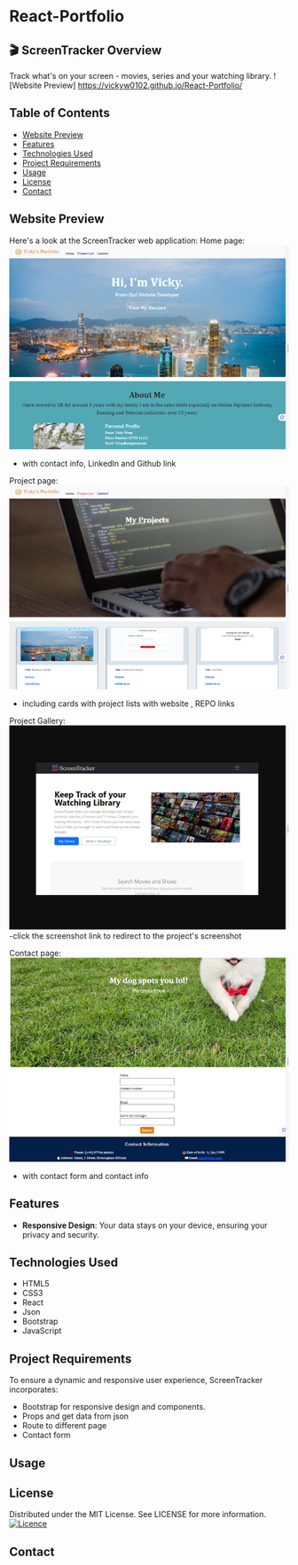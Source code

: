 # React-Portfolio
## :clapper: ScreenTracker Overview
Track what's on your screen - movies, series and your watching library.
![Website Preview] https://vickyw0102.github.io/React-Portfolio/ 
## Table of Contents
- [Website Preview](#website-preview)
- [Features](#features)
- [Technologies Used](#echnologies-used)
- [Project Requirements](#project-requirements)
- [Usage](#usage)
- [License](#license)
- [Contact](#contact)
## Website Preview

Here's a look at the ScreenTracker web application:
Home page:
![alt text](image.png)
- with contact info, LinkedIn and Github link

Project page:
![alt text](image-1.png)
- including cards with project lists with website , REPO links

Project Gallery:
![alt text](image-2.png)
-click the screenshot link to redirect to the project's screenshot

Contact page:
![alt text](image-3.png)
- with contact form and contact info


## Features
- **Responsive Design**: Your data stays on your device, ensuring your privacy and security.
## Technologies Used
- HTML5
- CSS3
- React
- Json
- Bootstrap
- JavaScript


## Project Requirements
To ensure a dynamic and responsive user experience, ScreenTracker incorporates:
- Bootstrap for responsive design and components.
- Props and get data from json
- Route to different page
- Contact form 

## Usage


## License
Distributed under the MIT License. See LICENSE for more information.
[![Licence](https://img.shields.io/github/license/Ileriayo/markdown-badges?style=for-the-badge)](./LICENSE)
## Contact